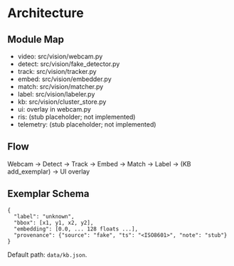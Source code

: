 # Architecture

## Module Map
- video: src/vision/webcam.py
- detect: src/vision/fake_detector.py
- track: src/vision/tracker.py
- embed: src/vision/embedder.py
- match: src/vision/matcher.py
- label: src/vision/labeler.py
- kb: src/vision/cluster_store.py
- ui: overlay in webcam.py
- ris: (stub placeholder; not implemented)
- telemetry: (stub placeholder; not implemented)

## Flow
Webcam → Detect → Track → Embed → Match → Label → (KB add_exemplar) → UI overlay

## Exemplar Schema
```
{
  "label": "unknown",
  "bbox": [x1, y1, x2, y2],
  "embedding": [0.0, ... 128 floats ...],
  "provenance": {"source": "fake", "ts": "<ISO8601>", "note": "stub"}
}
```

Default path: `data/kb.json`.
